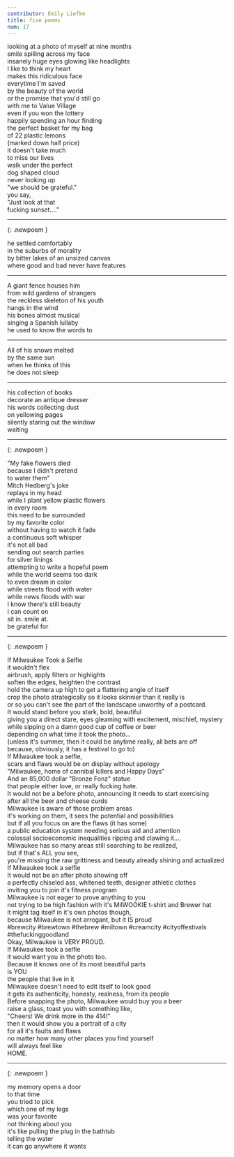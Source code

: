 ```yaml
---
contributor: Emily Liefke
title: five poems
num: 17
---
```


looking at a photo of myself at nine months   
smile spilling across my face   
insanely huge eyes glowing like headlights   
I like to think my heart   
makes this ridiculous face   
everytime I'm saved   
by the beauty of the world   
or the promise that you'd still go   
with me to Value Village   
even if you won the lottery   
happily spending an hour finding   
the perfect basket for my bag   
of 22 plastic lemons   
(marked down half price)   
it doesn't take much   
to miss our lives   
walk under the perfect   
dog shaped cloud   
never looking up   
"we should be grateful."   
you say,   
"Just look at that   
fucking sunset...."   

---
{: .newpoem }

he settled comfortably   
in the suburbs of morality   
by bitter lakes of an unsized canvas   
where good and bad never have features   

---

A giant fence houses him   
from wild gardens of strangers   
the reckless skeleton of his youth   
hangs in the wind   
his bones almost musical   
singing a Spanish lullaby   
he used to know the words to   

---

All of his snows melted   
by the same sun   
when he thinks of this   
he does not sleep   

---

his collection of books   
decorate an antique dresser   
his words collecting dust   
on yellowing pages   
silently staring out the window   
waiting   

---
{: .newpoem }

"My fake flowers died   
because I didn't pretend   
to water them"   
Mitch Hedberg's joke   
replays in my head   
while I plant yellow plastic flowers   
in every room   
this need to be surrounded   
by my favorite color   
without having to watch it fade   
a continuous soft whisper   
it's not all bad   
sending out search parties   
for silver linings   
attempting to write a hopeful poem   
while the world seems too dark   
to even dream in color   
while streets flood with water   
while news floods with war   
I know there's still beauty   
I can count on   
sit in. smile at.   
be grateful for   

---
{: .newpoem }

If Milwaukee Took a Selfie   
it wouldn't flex   
airbrush, apply filters or highlights   
soften the edges, heighten the contrast   
hold the camera up high to get a flattering angle of itself   
crop the photo strategically so it looks skinnier than it really is   
or so you can't see the part of the landscape unworthy of a postcard.   
It would stand before you stark, bold, beautiful   
giving you a direct stare, eyes gleaming with excitement, mischief, mystery   
while sipping on a damn good cup of coffee or beer   
depending on what time it took the photo...   
(unless it's summer, then it could be anytime really, all bets are off   
because, obviously, it has a festival to go to)   
If Milwaukee took a selfie,   
scars and flaws would be on display without apology   
"Milwaukee, home of cannibal killers and Happy Days"   
And an 85,000 dollar "Bronze Fonz" statue   
that people either love, or really fucking hate.   
It would not be a before photo, announcing it needs to start exercising   
after all the beer and cheese curds   
Milwaukee is aware of those problem areas   
it's working on them, it sees the potential and possibilities   
but if all you focus on are the flaws (it has some)   
a public education system needing serious aid and attention   
colossal socioeconomic inequalities ripping and clawing it....   
Milwaukee has so many areas still searching to be realized,   
but if that's ALL you see,   
you're missing the raw grittiness and beauty already shining and actualized   
If Milwaukee took a selfie   
It would not be an after photo showing off   
a perfectly chiseled ass, whitened teeth, designer athletic clothes   
inviting you to join it's fitness program   
Milwaukee is not eager to prove anything to you   
not trying to be high fashion with it's MilWOOKIE t-shirt and Brewer hat   
it might tag itself in it's own photos though,   
because Milwaukee is not arrogant, but it IS proud   
#brewcity #brewtown #thebrew #miltown #creamcity #cityoffestivals #thefuckinggoodland   
Okay, Milwaukee is VERY PROUD.   
If Milwaukee took a selfie   
it would want you in the photo too.   
Because it knows one of its most beautiful parts   
is YOU   
the people that live in it   
Milwaukee doesn't need to edit itself to look good   
it gets its authenticity, honesty, realness, from its people   
Before snapping the photo, Milwaukee would buy you a beer   
raise a glass, toast you with something like,   
"Cheers! We drink more in the 414!"   
then it would show you a portrait of a city   
for all it's faults and flaws   
no matter how many other places you find yourself   
will always feel like   
HOME.   



---
{: .newpoem }

my memory opens a door   
to that time   
you tried to pick   
which one of my legs   
was your favorite   
not thinking about you   
it's like pulling the plug in the bathtub   
telling the water   
it can go anywhere it wants   
